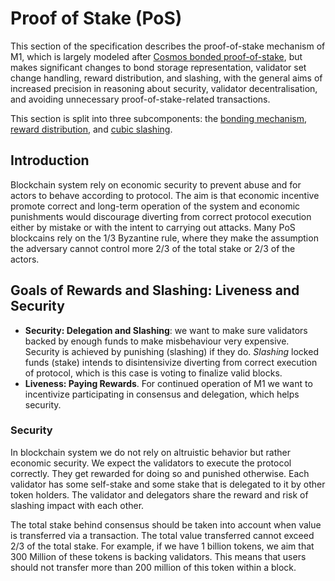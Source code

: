 # Proof of Stake (PoS)

This section of the specification describes the proof-of-stake mechanism of M1, which is largely modeled after [Cosmos bonded proof-of-stake](https://github.com/cosmos/cosmos-sdk/blob/master/x/staking/spec/README.md), but makes significant changes to bond storage representation, validator set change handling, reward distribution, and slashing, with the general aims of increased precision in reasoning about security, validator decentralisation, and avoiding unnecessary proof-of-stake-related transactions.

This section is split into three subcomponents: the [bonding mechanism](./proof-of-stake/bonding-mechanism.md), [reward distribution](./proof-of-stake/reward-distribution.md), and [cubic slashing](./proof-of-stake/cubic-slashing.md).

## Introduction

Blockchain system rely on economic security to prevent abuse and for actors to behave according to protocol. The aim is that economic incentive promote correct and long-term operation of the system and economic punishments would discourage diverting from correct protocol execution either by mistake or with the intent to carrying out attacks. Many PoS blockcains rely on the 1/3 Byzantine rule, where they make the assumption the adversary cannot control more 2/3 of the total stake or 2/3 of the actors. 

## Goals of Rewards and Slashing: Liveness and Security

* **Security: Delegation and Slashing**: we want to make sure  validators backed by enough funds to make misbehaviour very expensive. Security is achieved by punishing (slashing) if they do. *Slashing* locked funds (stake) intends to disintensivize diverting from correct execution of protocol, which is this case is voting to finalize valid blocks. 
* **Liveness: Paying Rewards**. For continued operation of M1 we want to incentivize participating in consensus and delegation, which helps security.

### Security 

In blockchain system we do not rely on altruistic behavior but rather economic security. We expect the validators to execute the protocol correctly. They get rewarded for doing so and punished otherwise. Each validator has some self-stake and some stake that is delegated to it by other token holders. The validator and delegators share the reward and risk of slashing impact with each other. 

The total stake behind consensus should be taken into account when value is transferred via a transaction. The total value transferred cannot exceed 2/3 of the total stake. For example, if we have 1 billion tokens, we aim that 300 Million of these tokens is backing validators. This means that users should not transfer more than 200 million of this token within a block. 
